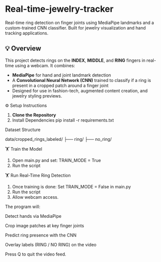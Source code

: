 # Real-time-jewelry-tracker
Real-time ring detection on finger joints using MediaPipe landmarks and a custom-trained CNN classifier. Built for jewelry visualization and hand tracking applications.

## 💡 Overview

This project detects rings on the **INDEX**, **MIDDLE**, and **RING** fingers in real-time using a webcam. It combines:
-  **MediaPipe** for hand and joint landmark detection
-  A **Convolutional Neural Network (CNN)** trained to classify if a ring is present in a cropped patch around a finger joint
- Designed for use in fashion-tech, augmented content creation, and jewelry styling previews.



⚙️ Setup Instructions

1. **Clone the Repository**
2. Install Dependencies
   pip install -r requirements.txt

Dataset Structure
   
   data/cropped_rings_labeled/
├── ring/
├── no_ring/


   

🏋️ Train the Model

1. Open main.py and set:  TRAIN_MODE = True
2. Run the script


🏋️ Run Real-Time Ring Detection
1. Once training is done: Set TRAIN_MODE = False in main.py
2. Run the script
3. Allow webcam access.

The program will:

Detect hands via MediaPipe

Crop image patches at key finger joints

Predict ring presence with the CNN

Overlay labels (RING / NO RING) on the video

Press Q to quit the video feed.

